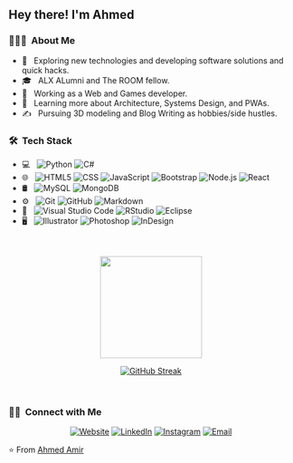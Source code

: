 <h2> Hey there! I'm Ahmed</h2>

<h3> 👨🏻‍💻 &nbsp;About Me </h3>

- 🤔 &nbsp; Exploring new technologies and developing software solutions and quick hacks.
- 🎓 &nbsp; ALX ALumni and The ROOM fellow.
- 💼 &nbsp; Working as a Web and Games developer.
- 🌱 &nbsp; Learning more about Architecture, Systems Design, and PWAs.
- ✍️ &nbsp; Pursuing 3D modeling and Blog Writing as hobbies/side hustles.

<h3> 🛠 &nbsp;Tech Stack</h3>

- 💻 &nbsp;
  ![Python](https://img.shields.io/badge/-Python-333333?style=flat&logo=python)
  ![C#](https://img.shields.io/badge/-C%23-333333)
- 🌐 &nbsp;
  ![HTML5](https://img.shields.io/badge/-HTML5-333333?style=flat&logo=HTML5)
  ![CSS](https://img.shields.io/badge/-CSS-333333?style=flat&logo=CSS3&logoColor=1572B6)
  ![JavaScript](https://img.shields.io/badge/-JavaScript-333333?style=flat&logo=javascript)
  ![Bootstrap](https://img.shields.io/badge/-Bootstrap-333333?style=flat&logo=bootstrap&logoColor=563D7C)
  ![Node.js](https://img.shields.io/badge/-Node.js-333333?style=flat&logo=node.js)
  ![React](https://img.shields.io/badge/-React-333333?style=flat&logo=react)
- 🛢 &nbsp;
  ![MySQL](https://img.shields.io/badge/-MySQL-333333?style=flat&logo=mysql)
  ![MongoDB](https://img.shields.io/badge/-MongoDB-333333?style=flat&logo=mongodb)
- ⚙️ &nbsp;
  ![Git](https://img.shields.io/badge/-Git-333333?style=flat&logo=git)
  ![GitHub](https://img.shields.io/badge/-GitHub-333333?style=flat&logo=github)
  ![Markdown](https://img.shields.io/badge/-Markdown-333333?style=flat&logo=markdown)
- 🔧 &nbsp;
  ![Visual Studio Code](https://img.shields.io/badge/-Visual%20Studio%20Code-333333?style=flat&logo=visual-studio-code&logoColor=007ACC)
  ![RStudio](https://img.shields.io/badge/-RStudio-333333?style=flat&logo=rstudio)
  ![Eclipse](https://img.shields.io/badge/-Eclipse-333333?style=flat&logo=eclipse-ide&logoColor=2C2255)
- 🖥 &nbsp;
  ![Illustrator](https://img.shields.io/badge/-Illustrator-333333?style=flat&logo=adobe-illustrator)
  ![Photoshop](https://img.shields.io/badge/-Photoshop-333333?style=flat&logo=adobe-photoshop)
  ![InDesign](https://img.shields.io/badge/-InDesign-333333?style=flat&logo=adobe-indesign)

<br/>
<div style="margin: 0 auto; text-align: center; width: fit-content;">
<a href="https://github.com/ahmedamirabbas">
  <!--<img height="180em" src="https://github-readme-stats.vercel.app/api?username=ahmedamirabbas&theme=buefy&show_icons=true" />-->

<br/>
  
  <img height="180em" src="https://github-readme-stats.vercel.app/api/top-langs/?username=ahmedamirabbas&theme=dark&layout=compact" />
</a>

<br/>

<a href="https://git.io/streak-stats"><img src="https://github-readme-streak-stats.herokuapp.com?user=ahmedamirabbas&theme=dark" alt="GitHub Streak" /></a>
</div>
<br/>

<h3> 🤝🏻 &nbsp;Connect with Me </h3>

<p align="center">
<a href="https://www.ahmedamir.dev/"><img alt="Website" src="https://img.shields.io/badge/Website-www.ahmedamir.dev-blue?style=flat-square&logo=google-chrome"></a>
<a href="https://www.linkedin.com/in/ahmedamirabbas/"><img alt="LinkedIn" src="https://img.shields.io/badge/LinkedIn-ahmedamirabbas%20Ahmed%20Amir-blue?style=flat-square&logo=linkedin"></a>
<a href="https://www.instagram.com/ahmedamirdev/"><img alt="Instagram" src="https://img.shields.io/badge/Instagram-ahmedamirdev__-blue?style=flat-square&logo=instagram"></a>
<a href="mailto:contact@ahmedamir.dev"><img alt="Email" src="https://img.shields.io/badge/Email-contact@ahmedamir.dev-blue?style=flat-square&logo=gmail"></a>
</p>

⭐️ From [Ahmed Amir](https://github.com/ahmedamirabbas)
